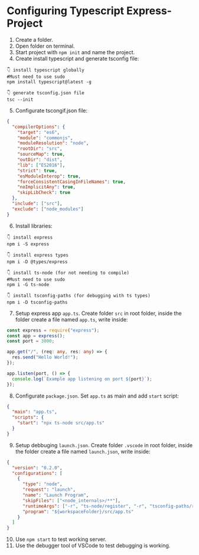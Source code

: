 # Configuring Typescript Express-Project

1. Create a folder.
2. Open folder on terminal.
3. Start project with `npm init` and name the project.
4. Create install typescript and generate tsconfig file:

```shell
👇️ install typescript globally
#Must need to use sudo
npm install typescript@latest -g

👇️ generate tsconfig.json file
tsc --init
```

5. Configurate tscongif.json file:

```json
{
  "compilerOptions": {
    "target": "es6",
    "module": "commonjs",
    "moduleResolution": "node",
    "rootDir": "src",
    "sourceMap": true,
    "outDir": "dist",
    "lib": ["ES2016"],
    "strict": true,
    "esModuleInterop": true,
    "forceConsistentCasingInFileNames": true,
    "noImplicitAny": true,
    "skipLibCheck": true
  },
  "include": ["src"],
  "exclude": ["node_modules"]
}
```

6. Install libraries:

```shell
👇️ install express
npm i -S express

👇️ install express types
npm i -D @types/express

👇️ install ts-node (for not needing to compile)
#Must need to use sudo
npm i -G ts-node

👇️ install tsconfig-paths (for debugging with ts types)
npm i -D tsconfig-paths
```

7. Setup express app `app.ts`. Create folder `src` in root folder, inside the folder create a file named `app.ts`, write inside:

```typescript
const express = require("express");
const app = express();
const port = 3000;

app.get("/", (req: any, res: any) => {
  res.send("Hello World!");
});

app.listen(port, () => {
  console.log(`Example app listening on port ${port}`);
});
```

8. Configurate `package.json`. Set `app.ts` as main and add `start` script:

```json
{
  "main": "app.ts",
  "scripts": {
    "start": "npx ts-node src/app.ts"
  }
}
```

9. Setup debbuging `launch.json`. Create folder `.vscode` in root folder, inside the folder create a file named `launch.json`, write inside:

```json
{
  "version": "0.2.0",
  "configurations": [
    {
      "type": "node",
      "request": "launch",
      "name": "Launch Program",
      "skipFiles": ["<node_internals>/**"],
      "runtimeArgs": ["-r", "ts-node/register", "-r", "tsconfig-paths/register"],
      "program": "${workspaceFolder}/src/app.ts"
    }
  ]
}
```

10. Use `npm start` to test working server.
11. Use the debugger tool of VSCode to test debugging is working.
